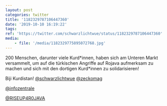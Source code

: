 ```yaml
---
layout: post
categories: twitter
title: '1182329787106447360'
date: '2019-10-10 16:19:22'
tags: 
ref: 'https://twitter.com/schwarzlichtwue/status/1182329787106447360'
media:
    - file: '/media/1182329775895072768.jpg'
---
```

200 Menschen, darunter viele Kurd\*innen, haben sich am Unteren Markt versammelt, um auf die türkischen Angriffe auf Rojava aufmerksam zu machen und sich mit den dortigen Kurd\*innen zu solidarisieren!



Biji Kurdistan! 
[@schwarzlichtwue](https://twitter.com/schwarzlichtwue) [@zeckomag](https://twitter.com/zeckomag) 

[@infozentrale](https://twitter.com/infozentrale) 

[@RISEUP4R0JAVA](https://twitter.com/RISEUP4R0JAVA)